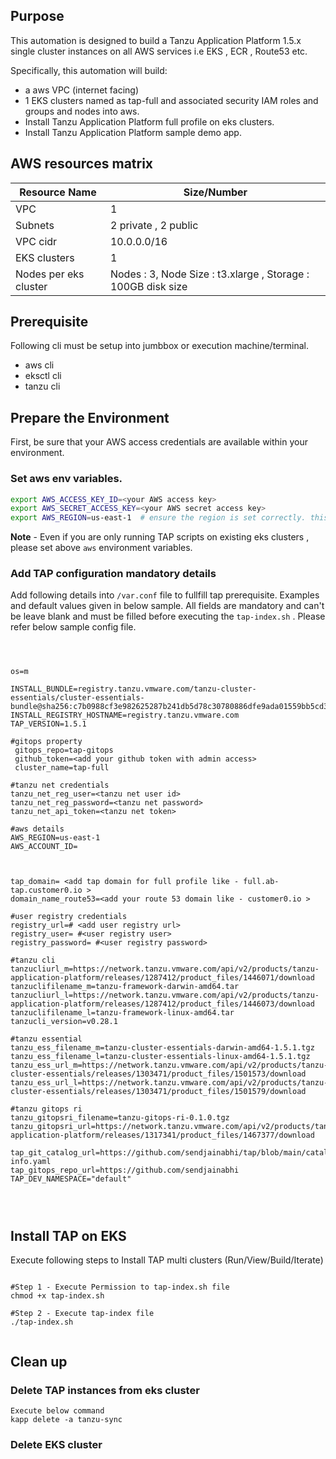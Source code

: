 ## Purpose

This automation is designed to build a Tanzu Application Platform 1.5.x single cluster instances on all AWS services i.e EKS , ECR , Route53 etc. 


Specifically, this automation will build:
- a aws VPC (internet facing)
- 1 EKS clusters named as tap-full and associated security IAM roles and groups and nodes into aws. 
- Install Tanzu Application Platform full profile on eks clusters. 
- Install Tanzu Application Platform sample demo app. 

## AWS resources matrix 

 **Resource Name** | **Size/Number**  
 -----|-----
 VPC | 1
 Subnets | 2 private , 2 public
 VPC cidr | 10.0.0.0/16
 EKS clusters | 1
 Nodes per eks cluster | Nodes : 3, Node Size : t3.xlarge , Storage : 100GB disk size
## Prerequisite 

Following cli must be setup into jumbbox or execution machine/terminal. 

   * aws cli 
   * eksctl cli 
   * tanzu cli


## Prepare the Environment

First, be sure that your AWS access credentials are available within your environment.

### Set aws env variables.
 
```bash
export AWS_ACCESS_KEY_ID=<your AWS access key>
export AWS_SECRET_ACCESS_KEY=<your AWS secret access key>
export AWS_REGION=us-east-1  # ensure the region is set correctly. this must agree with what you set in the tf files below.
```
**Note** - Even if you are only running TAP scripts on existing eks clusters , please set above `aws` environment variables.

### Add TAP configuration mandatory details 

Add following details into `/var.conf` file to fullfill tap prerequisite. Examples and default values given in below sample. All fields are mandatory and can't be leave blank and must be filled before executing the `tap-index.sh` . Please refer below sample config file. 
```



os=m

INSTALL_BUNDLE=registry.tanzu.vmware.com/tanzu-cluster-essentials/cluster-essentials-bundle@sha256:c7b0988cf3e982625287b241db5d78c30780886dfe9ada01559bb5cd341e6181
INSTALL_REGISTRY_HOSTNAME=registry.tanzu.vmware.com
TAP_VERSION=1.5.1

#gitops property 
 gitops_repo=tap-gitops
 github_token=<add your github token with admin access>
 cluster_name=tap-full

#tanzu net credentials
tanzu_net_reg_user=<tanzu net user id>
tanzu_net_reg_password=<tanzu net password>
tanzu_net_api_token=<tanzu net token>

#aws details
AWS_REGION=us-east-1
AWS_ACCOUNT_ID=



tap_domain= <add tap domain for full profile like - full.ab-tap.customer0.io >
domain_name_route53=<add your route 53 domain like - customer0.io >

#user registry credentials 
registry_url=# <add user registry url>
registry_user= #<user registry user>
registry_password= #<user registry password>

#tanzu cli
tanzucliurl_m=https://network.tanzu.vmware.com/api/v2/products/tanzu-application-platform/releases/1287412/product_files/1446071/download
tanzuclifilename_m=tanzu-framework-darwin-amd64.tar
tanzucliurl_l=https://network.tanzu.vmware.com/api/v2/products/tanzu-application-platform/releases/1287412/product_files/1446073/download
tanzuclifilename_l=tanzu-framework-linux-amd64.tar
tanzucli_version=v0.28.1

#tanzu essential 
tanzu_ess_filename_m=tanzu-cluster-essentials-darwin-amd64-1.5.1.tgz
tanzu_ess_filename_l=tanzu-cluster-essentials-linux-amd64-1.5.1.tgz
tanzu_ess_url_m=https://network.tanzu.vmware.com/api/v2/products/tanzu-cluster-essentials/releases/1303471/product_files/1501573/download
tanzu_ess_url_l=https://network.tanzu.vmware.com/api/v2/products/tanzu-cluster-essentials/releases/1303471/product_files/1501579/download

#tanzu gitops ri
tanzu_gitopsri_filename=tanzu-gitops-ri-0.1.0.tgz
tanzu_gitopsri_url=https://network.tanzu.vmware.com/api/v2/products/tanzu-application-platform/releases/1317341/product_files/1467377/download

tap_git_catalog_url=https://github.com/sendjainabhi/tap/blob/main/catalog-info.yaml
tap_gitops_repo_url=https://github.com/sendjainabhi
TAP_DEV_NAMESPACE="default"


 

```
## Install TAP on EKS

Execute following steps to Install TAP multi clusters (Run/View/Build/Iterate)
```

#Step 1 - Execute Permission to tap-index.sh file
chmod +x tap-index.sh

#Step 2 - Execute tap-index file 
./tap-index.sh


```


## Clean up

### Delete TAP instances from eks cluster
```
Execute below command 
kapp delete -a tanzu-sync

```

### Delete EKS cluster